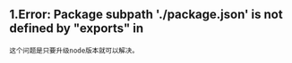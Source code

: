 

## 1.Error: Package subpath './package.json' is not defined by "exports" in 
~~~
这个问题是只要升级node版本就可以解决。




~~~